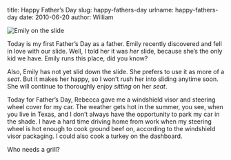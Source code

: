 title: Happy Father&#x02bc;s Day
slug: happy-fathers-day
urlname: happy-fathers-day
date: 2010-06-20
author: William

<img src="{static}/images/2010-06-20-em-slide.jpg" alt="Emily on the slide" class="img-fluid">

Today is my first Father&#x02bc;s Day as a father. Emily recently discovered and
fell in love with our slide. Well, I told her it was *her* slide, because
she&#x02bc;s the only kid we have. Emily runs this place, did you know?

Also, Emily has not yet slid down the slide. She prefers to use it as more of a
*seat*. But it makes her happy, so I won&#x02bc;t rush her into sliding anytime
soon. She will continue to thoroughly enjoy *sitting* on her *seat*.

Today for Father&#x02bc;s Day, Rebecca gave me a windshield visor and steering
wheel cover for my car. The weather gets hot in the summer, you see, when you
live in Texas, and I don&#x02bc;t always have the opportunity to park my car in
the shade. I have a hard time driving home from work when my steering wheel is
hot enough to cook ground beef on, according to the windshield visor packaging.
I could also cook a turkey on the dashboard.

Who needs a grill?
